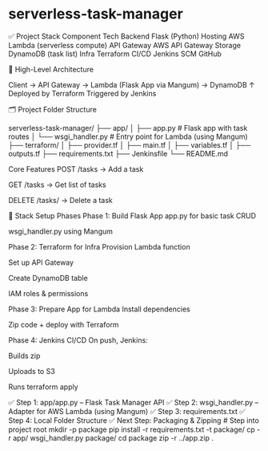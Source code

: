 # serverless-task-manager

✅ Project Stack
Component	    Tech
Backend	        Flask (Python)
Hosting	        AWS Lambda (serverless compute)
API Gateway	    AWS API Gateway
Storage	        DynamoDB (task list)
Infra	        Terraform
CI/CD	        Jenkins
SCM	            GitHub


🧱 High-Level Architecture

Client → API Gateway → Lambda (Flask App via Mangum) → DynamoDB
                            ↑
                    Deployed by Terraform
                    Triggered by Jenkins

🗂️ Project Folder Structure

serverless-task-manager/
├── app/
│   ├── app.py                # Flask app with task routes
│   └── wsgi_handler.py       # Entry point for Lambda (using Mangum)
├── terraform/
│   ├── provider.tf
│   ├── main.tf
│   ├── variables.tf
│   ├── outputs.tf
├── requirements.txt
├── Jenkinsfile
└── README.md

 Core Features
POST /tasks → Add a task

GET /tasks → Get list of tasks

DELETE /tasks/<id> → Delete a task

🔧 Stack Setup Phases
Phase 1: 
Build Flask App
 app.py for basic task CRUD

 wsgi_handler.py using Mangum

Phase 2: 
Terraform for Infra
 Provision Lambda function

 Set up API Gateway

 Create DynamoDB table

 IAM roles & permissions

Phase 3: 
Prepare App for Lambda
 Install dependencies

 Zip code + deploy with Terraform

Phase 4: 
Jenkins CI/CD
 On push, Jenkins:

Builds zip

Uploads to S3

Runs terraform apply

✅ Step 1: app/app.py – Flask Task Manager API
✅ Step 2: wsgi_handler.py – Adapter for AWS Lambda (using Mangum)
✅ Step 3: requirements.txt
✅ Step 4: Local Folder Structure
✅ Next Step: Packaging & Zipping
    # Step into project root
    mkdir -p package
    pip install -r requirements.txt -t package/
    cp -r app/ wsgi_handler.py package/
    cd package
    zip -r ../app.zip .